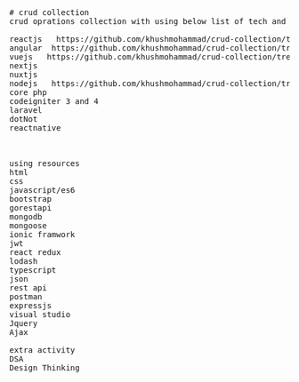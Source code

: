 <pre>
# crud collection
crud oprations collection with using below list of tech and framworks 

reactjs   https://github.com/khushmohammad/crud-collection/tree/main/crud/reactjs/react-simple-crud
angular  https://github.com/khushmohammad/crud-collection/tree/main/crud/angular/angular-simple-crud
vuejs   https://github.com/khushmohammad/crud-collection/tree/main/crud/vue
nextjs
nuxtjs
nodejs   https://github.com/khushmohammad/crud-collection/tree/main/crud/nodejs/nodejs-curd-student
core php
codeigniter 3 and 4
laravel
dotNot
reactnative



using resources 
html
css
javascript/es6
bootstrap
gorestapi
mongodb
mongoose
ionic framwork
jwt
react redux
lodash
typescript
json
rest api
postman
expressjs
visual studio
Jquery 
Ajax

extra activity
DSA
Design Thinking



</pre>


